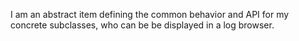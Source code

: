 I am an abstract item defining the common behavior and API for my concrete subclasses, who can be be displayed in a log browser.